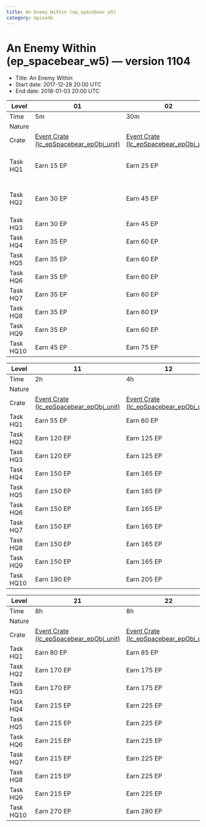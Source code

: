 ```yaml
---
title: An Enemy Within (ep_spacebear_w5)
category: episode
---
```


# An Enemy Within (ep_spacebear_w5) — version 1104



  * Title: An Enemy Within
  * Start date: 2017-12-28 20:00 UTC
  * End date: 2018-01-03 20:00 UTC

|Level    |01                                                                       |02                                                                       |03                                                                                |04                                                                       |05                                                                       |06                                                                       |07                                                                       |08                                                                             |09                                                                       |10                                                                       |
|---------|-------------------------------------------------------------------------|-------------------------------------------------------------------------|----------------------------------------------------------------------------------|-------------------------------------------------------------------------|-------------------------------------------------------------------------|-------------------------------------------------------------------------|-------------------------------------------------------------------------|-------------------------------------------------------------------------------|-------------------------------------------------------------------------|-------------------------------------------------------------------------|
|Time     |5m                                                                       |30m                                                                      |0s                                                                                |1h                                                                       |1h                                                                       |2h                                                                       |2h                                                                       |0s                                                                             |1h                                                                       |2h                                                                       |
|Nature   |                                                                         |                                                                         |★                                                                                 |                                                                         |                                                                         |                                                                         |                                                                         |★                                                                              |                                                                         |                                                                         |
|Crate    |[Event Crate (lc_epSpacebear_epObj_unit)](lc_epSpacebear_epObj_unit.html)|[Event Crate (lc_epSpacebear_epObj_unit)](lc_epSpacebear_epObj_unit.html)|[Event Crate (lc_epMilestone_credit)](lc_epMilestone_credit.html)                 |[Event Crate (lc_epSpacebear_epObj_unit)](lc_epSpacebear_epObj_unit.html)|[Event Crate (lc_epSpacebear_epObj_unit)](lc_epSpacebear_epObj_unit.html)|[Event Crate (lc_epSpacebear_epObj_unit)](lc_epSpacebear_epObj_unit.html)|[Event Crate (lc_epSpacebear_epObj_unit)](lc_epSpacebear_epObj_unit.html)|[Event Crate (lc_epMilestone_forest_smpl_m)](lc_epMilestone_forest_smpl_m.html)|[Event Crate (lc_epSpacebear_epObj_unit)](lc_epSpacebear_epObj_unit.html)|[Event Crate (lc_epSpacebear_epObj_unit)](lc_epSpacebear_epObj_unit.html)|
|Task HQ1 |Earn 15 EP                                                               |Earn 25 EP                                                               |"tact_dest_trainTroopID_troopStorm" (E); "tact_dest_trainTroopID_troopSoldier" (R)|Earn 35 EP                                                               |Earn 45 EP                                                               |Earn 50 EP                                                               |Earn 55 EP                                                               |Destroy 3 Rapid Fire Turrets                                                   |Earn 45 EP                                                               |Earn 50 EP                                                               |
|Task HQ2 |Earn 30 EP                                                               |Earn 45 EP                                                               |"tact_dest_trainTroopID_troopStorm" (E); "tact_dest_trainTroopID_troopSoldier" (R)|Earn 70 EP                                                               |Earn 95 EP                                                               |Earn 105 EP                                                              |Earn 120 EP                                                              |Destroy 6 Rapid Fire Turrets                                                   |Earn 95 EP                                                               |Earn 105 EP                                                              |
|Task HQ3 |Earn 30 EP                                                               |Earn 45 EP                                                               |"tact_dest_trainTroopID_troopStorm" (E); Train 5 Bantha Riders (R)                |Earn 70 EP                                                               |Earn 95 EP                                                               |Earn 105 EP                                                              |Earn 120 EP                                                              |Destroy 6 Mortar Turrets                                                       |Earn 95 EP                                                               |Earn 105 EP                                                              |
|Task HQ4 |Earn 35 EP                                                               |Earn 60 EP                                                               |Train 10 Dewback Troopers (E); Train 10 Bantha Riders (R)                         |Earn 90 EP                                                               |Earn 120 EP                                                              |Earn 135 EP                                                              |Earn 150 EP                                                              |Destroy 9 Mortar Turrets                                                       |Earn 120 EP                                                              |Earn 135 EP                                                              |
|Task HQ5 |Earn 35 EP                                                               |Earn 60 EP                                                               |Train 10 Dewback Troopers (E); Train 10 Bantha Riders (R)                         |Earn 90 EP                                                               |Earn 120 EP                                                              |Earn 135 EP                                                              |Earn 150 EP                                                              |Destroy 6 Rocket Turrets                                                       |Earn 120 EP                                                              |Earn 135 EP                                                              |
|Task HQ6 |Earn 35 EP                                                               |Earn 60 EP                                                               |Train 10 Dewback Troopers (E); Train 15 Bantha Riders (R)                         |Earn 90 EP                                                               |Earn 120 EP                                                              |Earn 135 EP                                                              |Earn 150 EP                                                              |Destroy 9 Rocket Turrets                                                       |Earn 120 EP                                                              |Earn 135 EP                                                              |
|Task HQ7 |Earn 35 EP                                                               |Earn 60 EP                                                               |Train 15 Dewback Troopers (E); Train 20 Bantha Riders (R)                         |Earn 90 EP                                                               |Earn 120 EP                                                              |Earn 135 EP                                                              |Earn 150 EP                                                              |Destroy 12 Burst Turrets                                                       |Earn 120 EP                                                              |Earn 135 EP                                                              |
|Task HQ8 |Earn 35 EP                                                               |Earn 60 EP                                                               |Train 15 Dewback Troopers (E); Train 20 Bantha Riders (R)                         |Earn 90 EP                                                               |Earn 120 EP                                                              |Earn 135 EP                                                              |Earn 150 EP                                                              |Destroy 12 Burst Turrets                                                       |Earn 120 EP                                                              |Earn 135 EP                                                              |
|Task HQ9 |Earn 35 EP                                                               |Earn 60 EP                                                               |Train 15 Dewback Troopers (E); Train 20 Bantha Riders (R)                         |Earn 90 EP                                                               |Earn 120 EP                                                              |Earn 135 EP                                                              |Earn 150 EP                                                              |Destroy 15 Sonic Turrets                                                       |Earn 120 EP                                                              |Earn 135 EP                                                              |
|Task HQ10|Earn 45 EP                                                               |Earn 75 EP                                                               |Train 25 Dewback Troopers (E); Train 40 Bantha Riders (R)                         |Earn 115 EP                                                              |Earn 150 EP                                                              |Earn 170 EP                                                              |Earn 190 EP                                                              |Destroy 27 Sonic Turrets                                                       |Earn 150 EP                                                              |Earn 170 EP                                                              |


|Level    |11                                                                       |12                                                                       |13                                                                       |14                                                                       |15                                                                       |16                                                                       |17                                                                       |18                                                                       |19                                                                       |20                                                                       |
|---------|-------------------------------------------------------------------------|-------------------------------------------------------------------------|-------------------------------------------------------------------------|-------------------------------------------------------------------------|-------------------------------------------------------------------------|-------------------------------------------------------------------------|-------------------------------------------------------------------------|-------------------------------------------------------------------------|-------------------------------------------------------------------------|-------------------------------------------------------------------------|
|Time     |2h                                                                       |4h                                                                       |4h                                                                       |8h                                                                       |0s                                                                       |2h                                                                       |2h                                                                       |4h                                                                       |4h                                                                       |8h                                                                       |
|Nature   |                                                                         |                                                                         |                                                                         |                                                                         |★                                                                        |                                                                         |                                                                         |                                                                         |                                                                         |                                                                         |
|Crate    |[Event Crate (lc_epSpacebear_epObj_unit)](lc_epSpacebear_epObj_unit.html)|[Event Crate (lc_epSpacebear_epObj_unit)](lc_epSpacebear_epObj_unit.html)|[Event Crate (lc_epSpacebear_epObj_unit)](lc_epSpacebear_epObj_unit.html)|[Event Crate (lc_epSpacebear_epObj_unit)](lc_epSpacebear_epObj_unit.html)|[Event Crate (lc_epMilestone_forest_eqp)](lc_epMilestone_forest_eqp.html)|[Event Crate (lc_epSpacebear_epObj_unit)](lc_epSpacebear_epObj_unit.html)|[Event Crate (lc_epSpacebear_epObj_unit)](lc_epSpacebear_epObj_unit.html)|[Event Crate (lc_epSpacebear_epObj_unit)](lc_epSpacebear_epObj_unit.html)|[Event Crate (lc_epSpacebear_epObj_unit)](lc_epSpacebear_epObj_unit.html)|[Event Crate (lc_epSpacebear_epObj_unit)](lc_epSpacebear_epObj_unit.html)|
|Task HQ1 |Earn 55 EP                                                               |Earn 60 EP                                                               |Earn 65 EP                                                               |Earn 70 EP                                                               |Loot 2000 Alloy                                                          |Earn 60 EP                                                               |Earn 65 EP                                                               |Earn 70 EP                                                               |Earn 75 EP                                                               |Earn 75 EP                                                               |
|Task HQ2 |Earn 120 EP                                                              |Earn 125 EP                                                              |Earn 135 EP                                                              |Earn 145 EP                                                              |Loot 7000 Alloy                                                          |Earn 125 EP                                                              |Earn 135 EP                                                              |Earn 145 EP                                                              |Earn 160 EP                                                              |Earn 160 EP                                                              |
|Task HQ3 |Earn 120 EP                                                              |Earn 125 EP                                                              |Earn 135 EP                                                              |Earn 145 EP                                                              |Loot 25000 Alloy                                                         |Earn 125 EP                                                              |Earn 135 EP                                                              |Earn 145 EP                                                              |Earn 160 EP                                                              |Earn 160 EP                                                              |
|Task HQ4 |Earn 150 EP                                                              |Earn 165 EP                                                              |Earn 175 EP                                                              |Earn 185 EP                                                              |Loot 66000 Alloy                                                         |Earn 165 EP                                                              |Earn 175 EP                                                              |Earn 185 EP                                                              |Earn 205 EP                                                              |Earn 205 EP                                                              |
|Task HQ5 |Earn 150 EP                                                              |Earn 165 EP                                                              |Earn 175 EP                                                              |Earn 185 EP                                                              |Loot 96000 Alloy                                                         |Earn 165 EP                                                              |Earn 175 EP                                                              |Earn 185 EP                                                              |Earn 205 EP                                                              |Earn 205 EP                                                              |
|Task HQ6 |Earn 150 EP                                                              |Earn 165 EP                                                              |Earn 175 EP                                                              |Earn 185 EP                                                              |Loot 280000 Alloy                                                        |Earn 165 EP                                                              |Earn 175 EP                                                              |Earn 185 EP                                                              |Earn 205 EP                                                              |Earn 205 EP                                                              |
|Task HQ7 |Earn 150 EP                                                              |Earn 165 EP                                                              |Earn 175 EP                                                              |Earn 185 EP                                                              |Loot 354000 Alloy                                                        |Earn 165 EP                                                              |Earn 175 EP                                                              |Earn 185 EP                                                              |Earn 205 EP                                                              |Earn 205 EP                                                              |
|Task HQ8 |Earn 150 EP                                                              |Earn 165 EP                                                              |Earn 175 EP                                                              |Earn 185 EP                                                              |Loot 619000 Alloy                                                        |Earn 165 EP                                                              |Earn 175 EP                                                              |Earn 185 EP                                                              |Earn 205 EP                                                              |Earn 205 EP                                                              |
|Task HQ9 |Earn 150 EP                                                              |Earn 165 EP                                                              |Earn 175 EP                                                              |Earn 185 EP                                                              |Loot 1400 Contraband                                                     |Earn 165 EP                                                              |Earn 175 EP                                                              |Earn 185 EP                                                              |Earn 205 EP                                                              |Earn 205 EP                                                              |
|Task HQ10|Earn 190 EP                                                              |Earn 205 EP                                                              |Earn 215 EP                                                              |Earn 230 EP                                                              |Loot 3900 Contraband                                                     |Earn 205 EP                                                              |Earn 215 EP                                                              |Earn 230 EP                                                              |Earn 260 EP                                                              |Earn 260 EP                                                              |


|Level    |21                                                                       |22                                                                       |23                                                                               |24                                                                               |
|---------|-------------------------------------------------------------------------|-------------------------------------------------------------------------|---------------------------------------------------------------------------------|---------------------------------------------------------------------------------|
|Time     |8h                                                                       |8h                                                                       |0s                                                                               |2h                                                                               |
|Nature   |                                                                         |                                                                         |★                                                                                |♻                                                                                |
|Crate    |[Event Crate (lc_epSpacebear_epObj_unit)](lc_epSpacebear_epObj_unit.html)|[Event Crate (lc_epSpacebear_epObj_unit)](lc_epSpacebear_epObj_unit.html)|[Event Crate (lc_epMilestone_spacebear_unit)](lc_epMilestone_spacebear_unit.html)|[Elite Event Crate (lc_epSpacebear_bonObj_unit)](lc_epSpacebear_bonObj_unit.html)|
|Task HQ1 |Earn 80 EP                                                               |Earn 85 EP                                                               |Destroy 9 Buildings                                                              |Earn 90 EP                                                                       |
|Task HQ2 |Earn 170 EP                                                              |Earn 175 EP                                                              |Destroy 21 Buildings                                                             |Earn 185 EP                                                                      |
|Task HQ3 |Earn 170 EP                                                              |Earn 175 EP                                                              |Destroy 36 Buildings                                                             |Earn 185 EP                                                                      |
|Task HQ4 |Earn 215 EP                                                              |Earn 225 EP                                                              |Destroy 57 Buildings                                                             |Earn 240 EP                                                                      |
|Task HQ5 |Earn 215 EP                                                              |Earn 225 EP                                                              |Destroy 63 Buildings                                                             |Earn 240 EP                                                                      |
|Task HQ6 |Earn 215 EP                                                              |Earn 225 EP                                                              |Destroy 93 Buildings                                                             |Earn 240 EP                                                                      |
|Task HQ7 |Earn 215 EP                                                              |Earn 225 EP                                                              |Destroy 111 Buildings                                                            |Earn 240 EP                                                                      |
|Task HQ8 |Earn 215 EP                                                              |Earn 225 EP                                                              |Destroy 114 Buildings                                                            |Earn 240 EP                                                                      |
|Task HQ9 |Earn 215 EP                                                              |Earn 225 EP                                                              |Destroy 138 Buildings                                                            |Earn 240 EP                                                                      |
|Task HQ10|Earn 270 EP                                                              |Earn 280 EP                                                              |Destroy 297 Buildings                                                            |Earn 300 EP                                                                      |


